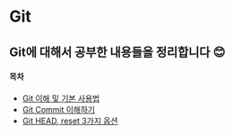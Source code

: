 # Git

## Git에 대해서 공부한 내용들을 정리합니다 😊

#### 목차

* [Git 이해 및 기본 사용법](git.md)
* [Git Commit 이해하기](git-commit.md)
* [Git HEAD, reset 3가지 옵션](git-head-reset-3.md)
